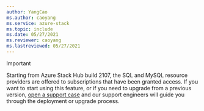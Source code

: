 ```yaml
---
author: YangCao
ms.author: caoyang
ms.service: azure-stack
ms.topic: include
ms.date: 05/27/2021
ms.reviewer: caoyang
ms.lastreviewed: 05/27/2021
---
```


> [!IMPORTANT]
> Starting from Azure Stack Hub build 2107, the SQL and MySQL resource providers are offered to subscriptions that have been granted access. If you want to start using this feature, or if you need to upgrade from a previous version, [open a support case](../operator/azure-stack-help-and-support-overview.md) and our support engineers will guide you through the deployment or upgrade process.
